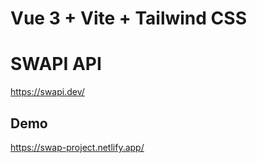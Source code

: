 # Vue 3 + Vite + Tailwind CSS

# SWAPI API
https://swapi.dev/

## Demo
https://swap-project.netlify.app/
